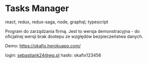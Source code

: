 # Tasks Manager
react, redux, redux-saga, node, graphql, typescript

Program do zarządzania firmą. Jest to wersja demonstracyjna - do oficjalnej wersji brak dostepu ze względów bezpieczeństwa danych.

Demo:
https://okafix.herokuapp.com/

login: sebastiank24@wp.pl
hasło: okafix123456

